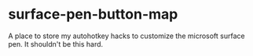 # surface-pen-button-map
A place to store my autohotkey hacks to customize the microsoft surface pen. It shouldn't be this hard.
